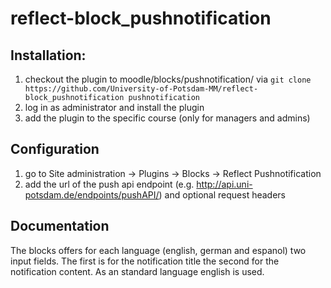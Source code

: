 # reflect-block_pushnotification

## Installation:
1. checkout the plugin to moodle/blocks/pushnotification/ via ```git clone https://github.com/University-of-Potsdam-MM/reflect-block_pushnotification pushnotification```
2. log in as administrator and install the plugin
3. add the plugin to the specific course (only for managers and admins)

## Configuration

1. go to Site administration -> Plugins -> Blocks -> Reflect Pushnotification
2. add the url of the push api endpoint (e.g. http://api.uni-potsdam.de/endpoints/pushAPI/) and optional request headers

## Documentation

The blocks offers for each language (english, german and espanol) two input fields. The first is for the notification title the second for the notification content. As an standard language english is used.
